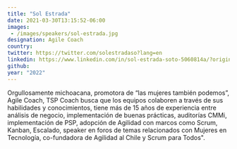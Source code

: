 ```yaml
---
title: "Sol Estrada"
date: 2021-03-30T13:15:52-06:00
images: 
 - /images/speakers/sol-estrada.jpg
designation: Agile Coach
country: 
twitter: https://twitter.com/solestradaso?lang=en
linkedin: https://www.linkedin.com/in/sol-estrada-soto-5060814a/?originalSubdomain=mx
github: 
year: "2022"
---
```


Orgullosamente michoacana, promotora de “las mujeres también podemos”, Agile Coach, TSP Coach busca que los equipos colaboren a través de sus habilidades y  conocimientos, tiene más de 15 años de experiencia entre análisis de negocio,  implementación de buenas prácticas, auditorías CMMi, implementación de PSP,  adopción de Agilidad con marcos como Scrum, Kanban, Escalado, speaker en foros de temas relacionados con Mujeres en Tecnología, co-fundadora de Agilidad al Chile y Scrum para Todos".

